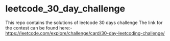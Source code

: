 # leetcode_30_day_challenge
This repo contains the solutions of leetcode 30 days challenge
The link for the contest can be found here:-https://leetcode.com/explore/challenge/card/30-day-leetcoding-challenge/
